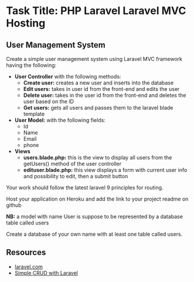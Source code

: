 <h1>Task Title: PHP Laravel Laravel MVC Hosting</h1>
<h2>User Management System</h2>
<p>Create a simple user management system using Laravel MVC framework having the following:</p>
<ul>
    <li>
        <strong>User Controller</strong> with the following methods:
        <ul>
            <li><strong>Create user:</strong> creates a new user and inserts into the database</li>
            <li><strong>Edit users:</strong> takes in user id from the front-end and edits the user</li>
            <li><strong>Delete user:</strong> takes in the user id from the front-end  and deletes the user based on the ID</li>
            <li><strong>Get users:</strong> gets all users and passes them to the laravel blade template</li>
        </ul>
    </li>
    <li>
        <strong>User Model:</strong> with the following fields:
        <ul>
            <li>Id</li>
            <li>Name</li>
            <li>Email</li>
            <li>phone</li>
        </ul>
    </li>
    <li>
        <strong>Views</strong>
        <ul>
            <li><strong>users.blade.php:</strong> this is the view to display all users from the getUsers() method of the user controller</li>
            <li><strong>edituser.blade.php:</strong> this view displays a form with current user info and possibility to edit, then a submit button</li>
        </ul>
    </li>
</ul>
<p>Your work should follow the latest laravel 9 principles for routing.</p>
<p>Host your application on Heroku  and add the link to your project readme on github</p>
<p><strong>NB:</strong> a model with name User is suppose to be represented by a database table called users</p>
<p>Create a database of your own name with at least one table called users.</p>

<h2>Resources</h2>
<ul>
    <li><a href="https://laravel.com" target="_blank">laravel.com</a></li>
    <li><a href="https://youtu.be/QVNQq-LfHBk" target="_blank">Simple CRUD with Laravel</a></li>
</ul>